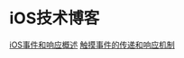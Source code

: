 # iOS技术博客


[iOS事件和响应概述](https://github.com/suochenhe/iOS/issues/1#issue-431293080)
[触摸事件的传递和响应机制](https://github.com/suochenhe/iOS/issues/2#issue-431851440)


